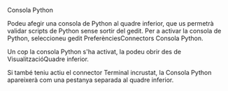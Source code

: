 <!--
Translators:
Jaume Jorba <jaume.jorba@gmail.com>, 2019
Jordi Mas <jmas@softcatala.org>, 2019

Translator credits:
Jaume Jorba <jaume.jorba@gmail.com>, 2019
Jordi Mas <jmas@softcatala.org>, 2019-2020
Miquel-Àngel Burgos i Fradeja <miquel.angel.burgos@gmail.com>, 2020
-->

Consola Python

Podeu afegir una consola de Python al quadre inferior, que us permetrà validar scripts de Python sense sortir del <app>gedit</app>. Per a activar la consola de Python, seleccioneu <guiseq><gui style="menu">gedit</gui> <gui style="menuitem">Preferències</gui><gui>Connectors</gui> <gui>Consola Python</gui></guiseq>.

Un cop la consola Python s'ha activat, la podeu obrir des de <guiseq><gui>Visualització</gui><gui>Quadre inferior</gui></guiseq>.

Si també teniu actiu el connector <gui>Terminal incrustat</gui>, la <gui>Consola Python</gui> apareixerà com una pestanya separada al quadre inferior.
